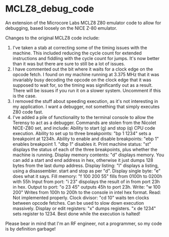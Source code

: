 # MCLZ8_debug_code
An extension of the Microcore Labs MCLZ8 Z80 emulator code to allow for debugging, based loosely on the NICE Z-80 emulator.

Changes to the original MCLZ8 code include:

1. I've taken a stab at correcting some of the timing issues with the machine. This included reducing the cycle count for extended instructions and fiddling with the cycle count for jumps. It's now better than it was but there are sure to still be a lot of issues.
2. I have commented out the bit where it waits for a clock edge on the opcode fetch. I found on my machine running at 3.375 MHz that it was invariably busy decoding the opcode on the clock edge that it was supposed to wait for, so the timing was significantly out as a result. There will be issues if you run it on a slower system. Uncomment if this is the case.
3. I removed the stuff about speeding execution, as it's not interesting in my application. I want a debugger, not something that simply executes Z80 code fast.
4. I've added a pile of functionality to the terminal console to allow the Terensy to act as a debugger. Commands are stolen from the Nicolet NICE-Z80 set, and include:
       Ability to start (g) and stop (q) CPU code execution.
       Ability to set up to three breakpoints: "bp 1 1234" sets a breakpoint at 1234h.
       Ability to enable and disable breakpoints: "ebp 1" enables breakpoint 1. "dbp 1" disables it.
       Print machine status: "st" displays the status of each of the three breakpoints, plus whether the machine is running.
       Display memory contents: "d" displays memory. You can add a start and end address in hex, otherwise it just dumps 128 bytes from the last dump address.
       Display listing: "l" displays a listing, using a disassembler. start and stop as per "d".
       Display single byte: "e" does what it says.
       Fill memory: "f 100 200 55" fills from 0100h to 0200h with 55h
       Input from port: "i 23" dispolays the result of in from port 23h in hex.
       Output to port: "o 23 45" outputs 45h to port 23h.
       Write: "w 100 200" Writes from 100h to 200h to the console in intel hex format.
       Read: Not implemented properly.
       Clock divisor: "cd 10" waits ten clocks between opcode fetches. Can be used to slow down execution massively.
       Display or edit registers: "x" dumps registers. "x de 1234" sets register to 1234. Best done while the execution is halted!

Please bear in mind that I'm an RF engineer, not a programmer, so my code is by definition garbage!
